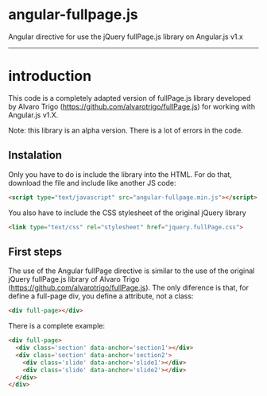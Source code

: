 # angular-fullpage.js
Angular directive for use the jQuery fullPage.js library on Angular.js v1.x


---------------------


# introduction #
This code is a completely adapted version of fullPage.js library developed by Alvaro Trigo (https://github.com/alvarotrigo/fullPage.js) for working with Angular.js v1.X.

Note: this library is an alpha version. There is a lot of errors in the code.

## Instalation ##
Only you have to do is include the library into the HTML. For do that, download the file and include like another JS code:

```html
<script type="text/javascript" src="angular-fullpage.min.js"></script>
```

You also have to include the CSS stylesheet of the original jQuery library
```html
<link type="text/css" rel="stylesheet" href="jquery.fullPage.css">
```

## First steps ##
The use of the Angular fullPage directive is similar to the use of the original jQuery fullPage.js library of Alvaro Trigo (https://github.com/alvarotrigo/fullPage.js). The only diference is that, for define a full-page div, you define a attribute, not a class:
```html
<div full-page></div>
```

There is a complete example:
```html
<div full-page>
  <div class='section' data-anchor='section1'></div>
  <div class='section' data-anchor='section2'>
    <div class='slide' data-anchor='slide1'></div>
    <div class='slide' data-anchor='slide2'></div>
  </div>
</div>
```
